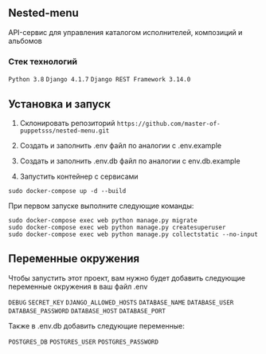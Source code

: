 
## Nested-menu

API-сервис для управления каталогом исполнителей, композиций и альбомов

### Стек технологий
`Python 3.8`
`Django 4.1.7`
`Django REST Framework 3.14.0`


## Установка и запуск

1. Cклонировать репозиторий `https://github.com/master-of-puppetsss/nested-menu.git`

2. Создать и заполнить .env файл по аналогии с .env.example

3. Создать и заполнить .env.db файл по аналогии с env.db.example

4. Запустить контейнер с сервисами

  ```
  sudo docker-compose up -d --build
  ```


  При первом запуске выполните следующие команды:

  ```
  sudo docker-compose exec web python manage.py migrate
  sudo docker-compose exec web python manage.py createsuperuser
  sudo docker-compose exec web python manage.py collectstatic --no-input
  ```

## Переменные окружения

Чтобы запустить этот проект, вам нужно будет добавить следующие переменные окружения в ваш файл .env

`DEBUG` `SECRET_KEY` `DJANGO_ALLOWED_HOSTS` `DATABASE_NAME` `DATABASE_USER` `DATABASE_PASSWORD` `DATABASE_HOST` `DATABASE_PORT`

Также в .env.db добавить следующие переменные:

`POSTGRES_DB` `POSTGRES_USER` `POSTGRES_PASSWORD`


